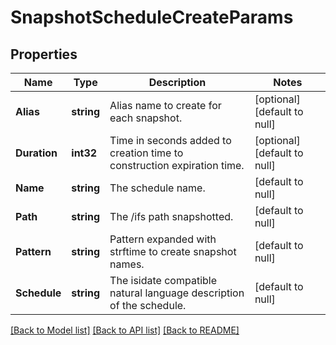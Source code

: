 # SnapshotScheduleCreateParams

## Properties
Name | Type | Description | Notes
------------ | ------------- | ------------- | -------------
**Alias** | **string** | Alias name to create for each snapshot. | [optional] [default to null]
**Duration** | **int32** | Time in seconds added to creation time to construction expiration time. | [optional] [default to null]
**Name** | **string** | The schedule name. | [default to null]
**Path** | **string** | The /ifs path snapshotted. | [default to null]
**Pattern** | **string** | Pattern expanded with strftime to create snapshot names. | [default to null]
**Schedule** | **string** | The isidate compatible natural language description of the schedule. | [default to null]

[[Back to Model list]](../README.md#documentation-for-models) [[Back to API list]](../README.md#documentation-for-api-endpoints) [[Back to README]](../README.md)


